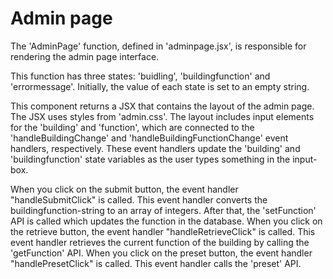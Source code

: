 # Admin page 

The 'AdminPage' function, defined in 'adminpage.jsx', is responsible for rendering the admin page interface.

This function has three states: 'buidling', 'buildingfunction' and 'errormessage'. Initially, the value of each state is set to an empty string.

This component returns a JSX that contains the layout of the admin page. The JSX uses styles from 'admin.css'. 
The layout includes input elements for the 'building' and 'function', which are connected to the 'handleBuildingChange' and 'handleBuildingFunctionChange' event handlers, respectively. 
These event handlers update the 'building' and 'buildingfunction' state variables as the user types something in the input-box.

When you click on the submit button, the event handler "handleSubmitClick" is called. This event handler converts the buildingfunction-string to an array of integers. 
After that, the 'setFunction' API is called which updates the function in the database.
When you click on the retrieve button, the event handler "handleRetrieveClick" is called. This event handler retrieves the current function of the building by calling the 'getFunction' API. 
When you click on the preset button, the event handler "handlePresetClick" is called. This event handler calls the 'preset' API. 

